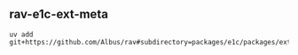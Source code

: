 ## rav-e1c-ext-meta
```shell
uv add git+https://github.com/Albus/rav#subdirectory=packages/e1c/packages/ext/packages/meta
```